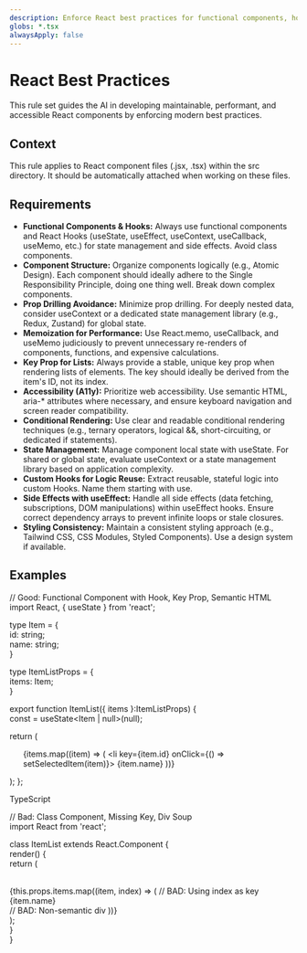 ```yaml
---
description: Enforce React best practices for functional components, hooks, and performance.
globs: *.tsx
alwaysApply: false
---
```


# **React Best Practices**

This rule set guides the AI in developing maintainable, performant, and accessible React components by enforcing modern best practices.

## **Context**

This rule applies to React component files (.jsx, .tsx) within the src directory. It should be automatically attached when working on these files.

## **Requirements**

* **Functional Components & Hooks:** Always use functional components and React Hooks (useState, useEffect, useContext, useCallback, useMemo, etc.) for state management and side effects. Avoid class components.  
* **Component Structure:** Organize components logically (e.g., Atomic Design). Each component should ideally adhere to the Single Responsibility Principle, doing one thing well. Break down complex components.  
* **Prop Drilling Avoidance:** Minimize prop drilling. For deeply nested data, consider useContext or a dedicated state management library (e.g., Redux, Zustand) for global state.  
* **Memoization for Performance:** Use React.memo, useCallback, and useMemo judiciously to prevent unnecessary re-renders of components, functions, and expensive calculations.  
* **Key Prop for Lists:** Always provide a stable, unique key prop when rendering lists of elements. The key should ideally be derived from the item's ID, not its index.  
* **Accessibility (A11y):** Prioritize web accessibility. Use semantic HTML, aria-\* attributes where necessary, and ensure keyboard navigation and screen reader compatibility.  
* **Conditional Rendering:** Use clear and readable conditional rendering techniques (e.g., ternary operators, logical &&, short-circuiting, or dedicated if statements).  
* **State Management:** Manage component local state with useState. For shared or global state, evaluate useContext or a state management library based on application complexity.  
* **Custom Hooks for Logic Reuse:** Extract reusable, stateful logic into custom Hooks. Name them starting with use.  
* **Side Effects with useEffect:** Handle all side effects (data fetching, subscriptions, DOM manipulations) within useEffect hooks. Ensure correct dependency arrays to prevent infinite loops or stale closures.  
* **Styling Consistency:** Maintain a consistent styling approach (e.g., Tailwind CSS, CSS Modules, Styled Components). Use a design system if available.

## **Examples**

<example type="valid">
// Good: Functional Component with Hook, Key Prop, Semantic HTML  
import React, { useState } from 'react';

type Item = {  
  id: string;  
  name: string;  
}

type ItemListProps = {  
  items: Item;  
}

export function ItemList({ items }:ItemListProps) {  
  const = useState<Item | null>(null);

  return (  
    <ul aria-label="List of items">
      {items.map((item) => (
        <li key={item.id} onClick={() => setSelectedItem(item)}>
          {item.name}
        </li>
      ))}  
    </ul>
  );
};
</example>

<example type="invalid">

TypeScript

// Bad: Class Component, Missing Key, Div Soup  
import React from 'react';

class ItemList extends React.Component {  
  render() {  
    return (  
      <div>  
        {this.props.items.map((item, index) \=\> ( // BAD: Using index as key
          <div>{item.name}</div> // BAD: Non-semantic div
        ))}
      </div>
    );  
  }  
}
</example>